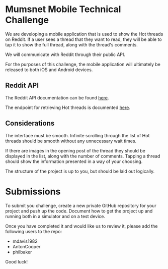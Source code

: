# Mumsnet Mobile Technical Challenge
We are developing a mobile application that is used to show the Hot threads on Reddit. If a user sees a thread that they want to read, they will be able to tap it to show the full thread, along with the thread's comments.

We will communicate with Reddit through their public API.

For the purposes of this challenge, the mobile application will ultimately be released to both iOS and Android devices.

## Reddit API
The Reddit API documentation can be found [here](https://www.reddit.com/dev/api).

The endpoint for retrieving Hot threads is documented [here](https://www.reddit.com/dev/api#GET_hot).

## Considerations
The interface must be smooth. Infinite scrolling through the list of Hot threads should be smooth without any unnecessary wait times.

If there are images in the opening post of the thread they should be displayed in the list, along with the number of comments. Tapping a thread should show the information presented in a way of your choosing.

The structure of the project is up to you, but should be laid out logically.

# Submissions
To submit you challenge, create a new private GitHub repository for your project and push up the code. Document how to get the project up and running both in a simulator and on a test device.

Once you have completed it and would like us to review it, please add the following users to the repo:

- mdavis1982
- AntonCooper
- philbaker

Good luck!

